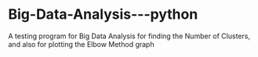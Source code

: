 # Big-Data-Analysis---python
A testing program for Big Data Analysis for finding the Number of Clusters, and also for plotting the Elbow Method graph
